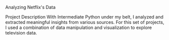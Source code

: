 Analyzing Netflix's Data

Project Description
With Intermediate Python under my belt, I analyzed and extracted meaningful insights from various sources. For this set of projects, I used a combination of data manipulation and visualization to explore television data.

